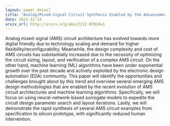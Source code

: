 ```yaml
---
layout: paper_detail
title: "Analog/Mixed-Signal Circuit Synthesis Enabled by the Advancements of Circuit Architectures and Machine Learning Algorithms"
date: 2021-12-15
arxiv_url: http://arxiv.org/abs/2112.07824v1
---
```


Analog mixed-signal (AMS) circuit architecture has evolved towards more digital friendly due to technology scaling and demand for higher flexibility/reconfigurability. Meanwhile, the design complexity and cost of AMS circuits has substantially increased due to the necessity of optimizing the circuit sizing, layout, and verification of a complex AMS circuit. On the other hand, machine learning (ML) algorithms have been under exponential growth over the past decade and actively exploited by the electronic design automation (EDA) community. This paper will identify the opportunities and challenges brought about by this trend and overview several emerging AMS design methodologies that are enabled by the recent evolution of AMS circuit architectures and machine learning algorithms. Specifically, we will focus on using neural-network-based surrogate models to expedite the circuit design parameter search and layout iterations. Lastly, we will demonstrate the rapid synthesis of several AMS circuit examples from specification to silicon prototype, with significantly reduced human intervention.
